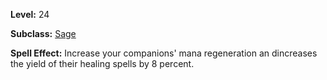 <!-- TITLE: Spell: Pious Sagacity -->
<!-- SUBTITLE:  -->

**Level:** 24

**Subclass:** [Sage](sage)

**Spell Effect:** Increase your companions' mana regeneration an dincreases the yield of their healing spells by 8 percent.
